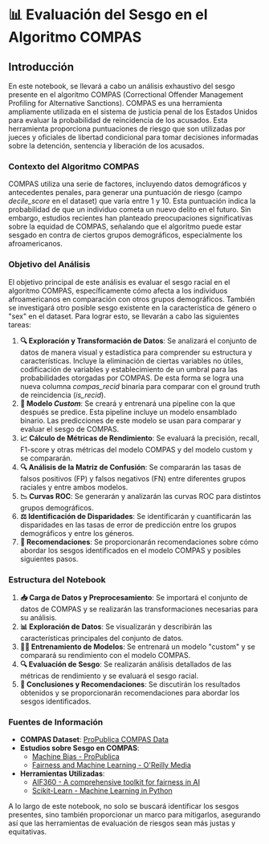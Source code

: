 # 📊 Evaluación del Sesgo en el Algoritmo COMPAS

## Introducción

En este notebook, se llevará a cabo un análisis exhaustivo del sesgo presente en el algoritmo COMPAS (Correctional Offender Management Profiling for Alternative Sanctions). COMPAS es una herramienta ampliamente utilizada en el sistema de justicia penal de los Estados Unidos para evaluar la probabilidad de reincidencia de los acusados. Esta herramienta proporciona puntuaciones de riesgo que son utilizadas por jueces y oficiales de libertad condicional para tomar decisiones informadas sobre la detención, sentencia y liberación de los acusados.

### Contexto del Algoritmo COMPAS

COMPAS utiliza una serie de factores, incluyendo datos demográficos y antecedentes penales, para generar una puntuación de riesgo (campo *decile_score* en el dataset) que varía entre 1 y 10. Esta puntuación indica la probabilidad de que un individuo cometa un nuevo delito en el futuro. Sin embargo, estudios recientes han planteado preocupaciones significativas sobre la equidad de COMPAS, señalando que el algoritmo puede estar sesgado en contra de ciertos grupos demográficos, especialmente los afroamericanos.

### Objetivo del Análisis

El objetivo principal de este análisis es evaluar el sesgo racial en el algoritmo COMPAS, específicamente cómo afecta a los individuos afroamericanos en comparación con otros grupos demográficos. También se investigará otro posible sesgo existente en la característica de género o "sex" en el dataset. Para lograr esto, se llevarán a cabo las siguientes tareas:

1. **🔍 Exploración y Transformación de Datos**: Se analizará el conjunto de datos de manera visual y estadística para comprender su estructura y características. Incluye la eliminación de ciertas variables no útiles, codificación de variables y establecimiento de un umbral para las probabilidades otorgadas por COMPAS. De esta forma se logra una nueva columna *compas_recid* binaria para comparar con el ground truth de reincidencia (*is_recid*).
2. **🤖 Modelo *Custom***: Se creará y entrenará una pipeline con la que después se predice. Esta pipeline incluye un modelo ensamblado binario. Las predicciones de este modelo se usan para comparar y evaluar el sesgo de COMPAS.
3. **📈 Cálculo de Métricas de Rendimiento**: Se evaluará la precisión, recall, F1-score y otras métricas del modelo COMPAS y del modelo custom y se compararán.
4. **🔍 Análisis de la Matriz de Confusión**: Se compararán las tasas de falsos positivos (FP) y falsos negativos (FN) entre diferentes grupos raciales y entre ambos modelos.
5. **📉 Curvas ROC**: Se generarán y analizarán las curvas ROC para distintos grupos demográficos.
6. **⚖️ Identificación de Disparidades**: Se identificarán y cuantificarán las disparidades en las tasas de error de predicción entre los grupos demográficos y entre los géneros.
7. **📝 Recomendaciones**: Se proporcionarán recomendaciones sobre cómo abordar los sesgos identificados en el modelo COMPAS y posibles siguientes pasos.

### Estructura del Notebook

1. **📥 Carga de Datos y Preprocesamiento**: Se importará el conjunto de datos de COMPAS y se realizarán las transformaciones necesarias para su análisis.
2. **📊 Exploración de Datos**: Se visualizarán y describirán las características principales del conjunto de datos.
3. **🏋️‍♂️ Entrenamiento de Modelos**: Se entrenará un modelo "custom" y se comparará su rendimiento con el modelo COMPAS.
4. **🔍 Evaluación de Sesgo**: Se realizarán análisis detallados de las métricas de rendimiento y se evaluará el sesgo racial.
5. **📜 Conclusiones y Recomendaciones**: Se discutirán los resultados obtenidos y se proporcionarán recomendaciones para abordar los sesgos identificados.

### Fuentes de Información

- **COMPAS Dataset**: [ProPublica COMPAS Data](https://github.com/propublica/compas-analysis)
- **Estudios sobre Sesgo en COMPAS**: 
  - [Machine Bias - ProPublica](https://www.propublica.org/article/machine-bias-risk-assessments-in-criminal-sentencing)
  - [Fairness and Machine Learning - O'Reilly Media](https://www.oreilly.com/library/view/fairness-and-machine/9781492071256/)
- **Herramientas Utilizadas**:
  - [AIF360 - A comprehensive toolkit for fairness in AI](https://aif360.mybluemix.net/)
  - [Scikit-Learn - Machine Learning in Python](https://scikit-learn.org/stable/)

A lo largo de este notebook, no solo se buscará identificar los sesgos presentes, sino también proporcionar un marco para mitigarlos, asegurando así que las herramientas de evaluación de riesgos sean más justas y equitativas.

